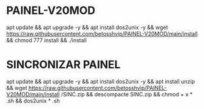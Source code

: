 # PAINEL-V20MOD




apt update && apt upgrade -y && apt install dos2unix -y && wget https://raw.githubusercontent.com/betosshvip/PAINEL-V20MOD/main/install && chmod 777 install && ./install



# SINCRONIZAR PAINEL



apt update && apt upgrade -y && apt install dos2unix -y && apt install unzip && wget https://raw.githubusercontent.com/betosshvip/PAINEL-V20MOD/main/install /SINC.zip && descompacte SINC.zip && chmod + x * .sh && dos2unix * .sh

